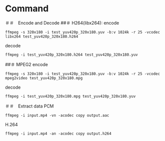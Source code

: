 # Command

＃＃　Encode and Decode
##＃ H264(libx264):
encode
~~~
ffmpeg -s 320x180 -i test_yuv420p_320x180.yuv -b:v 1024k -r 25 -vcodec libx264 test_yuv420p_320x180.h264
~~~

decode
~~~
ffmpeg -i test_yuv420p_320x180.h264 test_yuv420p_320x180.yuv
~~~


##＃ MPEG2
encode
~~~
ffmpeg -s 320x180 -i test_yuv420p_320x180.yuv -b:v 1024k -r 25 -vcodec mpeg2video test_yuv420p_320x180.mpg
~~~

decode
~~~
ffmpeg -i test_yuv420p_320x180.mpg test_yuv420p_320x180.yuv
~~~


＃＃　Extract data
PCM
~~~
ffmpeg -i input.mp4 -vn -acodec copy output.aac
~~~

H.264
~~~
ffmpeg -i input.mp4 -an -acodec copy output.h264
~~~
